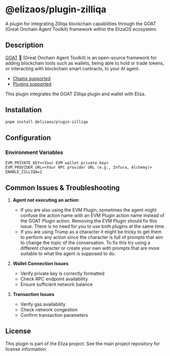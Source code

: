 # @elizaos/plugin-zilliqa

A plugin for integrating Zilliqa blockchain capabilities through the GOAT (Great Onchain Agent Toolkit) framework within the ElizaOS ecosystem.

## Description

[GOAT](https://ohmygoat.dev/) 🐐 (Great Onchain Agent Toolkit) is an open-source framework for adding blockchain tools such as wallets, being able to hold or trade tokens, or interacting with blockchain smart contracts, to your AI agent.

- [Chains supported](https://ohmygoat.dev/chains-wallets-plugins)
- [Plugins supported](https://ohmygoat.dev/chains-wallets-plugins)

This plugin integrates the GOAT Zilliqa plugin and wallet with Eliza.

## Installation

```bash
pnpm install @elizaos/plugin-zilliqa
```

## Configuration

### Environment Variables

```env
EVM_PRIVATE_KEY=<Your EVM wallet private key>
EVM_PROVIDER_URL=<Your RPC provider URL (e.g., Infura, Alchemy)>
ENABLE_ZILLIQA=1
```

## Common Issues & Troubleshooting

1. **Agent not executing an action**:

    - If you are also using the EVM Plugin, sometimes the agent might confuse the action name with an EVM Plugin action name instead of the GOAT Plugin action. Removing the EVM Plugin should fix this issue. There is no need for you to use both plugins at the same time.
    - If you are using Trump as a character it might be tricky to get them to perform any action since the character is full of prompts that aim to change the topic of the conversation. To fix this try using a different character or create your own with prompts that are more suitable to what the agent is supposed to do.

2. **Wallet Connection Issues**

    - Verify private key is correctly formatted
    - Check RPC endpoint availability
    - Ensure sufficient network balance

3. **Transaction Issues**
    - Verify gas availability
    - Check network congestion
    - Confirm transaction parameters

## License

This plugin is part of the Eliza project. See the main project repository for license information.
